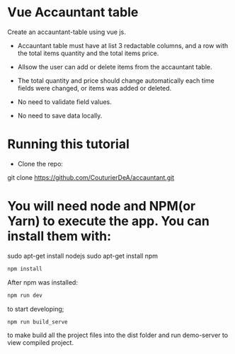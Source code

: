 # Vue Accauntant table

Create an accauntant-table using vue js.

- Accauntant table must have at list 3 redactable columns, 
and a row with the total items quantity and the total items price.

- Allsow the user can add or delete items from the accauntant table.

- The total quantity and price should change automatically each time fields were changed,
or items was added or deleted.

- No need to validate field values.

- No need to save data locally.

# Running this tutorial
-  Clone the repo:

git clone https://github.com/CouturierDeA/accauntant.git

# You will need node and NPM(or Yarn) to execute the app. You can install them with:

sudo apt-get install nodejs
sudo apt-get install npm

``` bash
npm install
```

After npm was installed:

``` bash
npm run dev

```

to start developing;

``` bash
npm run build_serve
```

to make build all the project files into the dist folder and run demo-server to view compiled project.